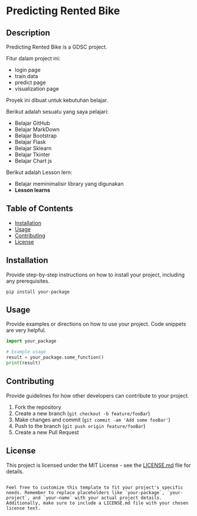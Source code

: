 <!-- # Project Name -->
# Predicting Rented Bike

<!-- [![License](https://img.shields.io/badge/license-MIT-blue.svg)](https://opensource.org/licenses/MIT)
[![Python Version](https://img.shields.io/badge/python-3.7%2B-blue.svg)](https://www.python.org/downloads/) -->

## Description

<!-- Briefly describe what your project does and its purpose. -->
Predicting Rented Bike is a GDSC project. 

Fitur dalam project ini:
- login page
- train data
- predict page
- visualization page

Proyek ini dibuat untuk kebutuhan belajar.

Berikut adalah sesuatu yang saya pelajari:
<!-- - **Sesuatu yang saya pelahari** -->
- Belajar GitHub
- Belajar MarkDown
- Belajar Bootstrap
- Belajar Flask
- Belajar Sklearn
- Belajar Tkinter
- Belajar Chart js

Berikut adalah Lesson lern:
<!-- - **Lesson learns** -->
- Belajar meminimalisir library yang digunakan
- **Lesson learns**

## Table of Contents

- [Installation](#installation)
- [Usage](#usage)
- [Contributing](#contributing)
- [License](#license)

## Installation

Provide step-by-step instructions on how to install your project, including any prerequisites.

```
pip install your-package
```

## Usage

Provide examples or directions on how to use your project. Code snippets are very helpful.

```python
import your_package

# Example usage
result = your_package.some_function()
print(result)
```

## Contributing

Provide guidelines for how other developers can contribute to your project.

1. Fork the repository
2. Create a new branch (`git checkout -b feature/fooBar`)
3. Make changes and commit (`git commit -am 'Add some fooBar'`)
4. Push to the branch (`git push origin feature/fooBar`)
5. Create a new Pull Request

## License

This project is licensed under the MIT License - see the [LICENSE.md](LICENSE.md) file for details.
```

Feel free to customize this template to fit your project's specific needs. Remember to replace placeholders like `your-package`, `your-project`, and `your-name` with your actual project details. Additionally, make sure to include a LICENSE.md file with your chosen license text.